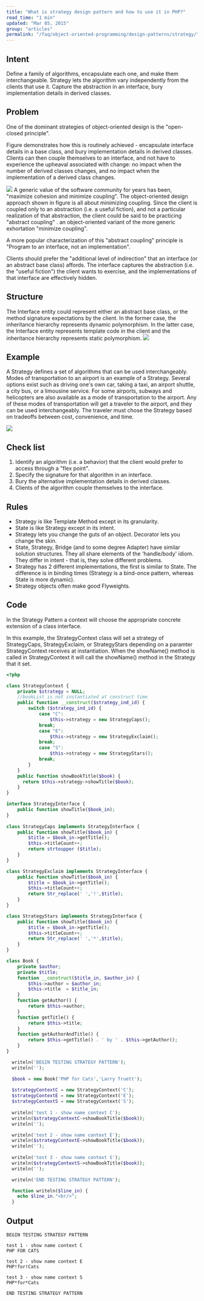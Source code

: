 ```yaml
---
title: "What is strategy design pattern and how to use it in PHP?"
read_time: "1 min"
updated: "Mar 05, 2015"
group: "articles"
permalink: "/faq/object-oriented-programming/design-patterns/strategy/"
---
```


## Intent

Define a family of algorithms, encapsulate each one, and make them interchangeable. Strategy lets the algorithm vary independently from the clients that use it.
Capture the abstraction in an interface, bury implementation details in derived classes.

## Problem

One of the dominant strategies of object-oriented design is the "open-closed principle".

Figure demonstrates how this is routinely achieved - encapsulate interface details in a base class, and bury implementation details in derived classes. Clients can then couple themselves to an interface, and not have to experience the upheaval associated with change: no impact when the number of derived classes changes, and no impact when the implementation of a derived class changes.

<img src="https://lh5.googleusercontent.com/-BBcQfTx30Ns/VPhr063lqFI/AAAAAAAACLE/zmW4tf_g8lM/w904-h556-no/Strategy1-2x.png">
A generic value of the software community for years has been, "maximize cohesion and minimize coupling". The object-oriented design approach shown in figure is all about minimizing coupling. Since the client is coupled only to an abstraction (i.e. a useful fiction), and not a particular realization of that abstraction, the client could be said to be practicing "abstract coupling" . an object-oriented variant of the more generic exhortation "minimize coupling".

A more popular characterization of this "abstract coupling" principle is "Program to an interface, not an implementation".

Clients should prefer the "additional level of indirection" that an interface (or an abstract base class) affords. The interface captures the abstraction (i.e. the "useful fiction") the client wants to exercise, and the implementations of that interface are effectively hidden.

## Structure

The Interface entity could represent either an abstract base class, or the method signature expectations by the client. In the former case, the inheritance hierarchy represents dynamic polymorphism. In the latter case, the Interface entity represents template code in the client and the inheritance hierarchy represents static polymorphism.
<img src="https://lh5.googleusercontent.com/-NHP-WzXATUc/VPhr0wVa5sI/AAAAAAAACLI/3-0OGruedQM/w890-h593-no/Strategy_-2x.png">

## Example

A Strategy defines a set of algorithms that can be used interchangeably. Modes of transportation to an airport is an example of a Strategy. Several options exist such as driving one's own car, taking a taxi, an airport shuttle, a city bus, or a limousine service. For some airports, subways and helicopters are also available as a mode of transportation to the airport. Any of these modes of transportation will get a traveler to the airport, and they can be used interchangeably. The traveler must chose the Strategy based on tradeoffs between cost, convenience, and time.

<img src="https://lh3.googleusercontent.com/-0HHbsRuQCFA/VPhr1SQnx4I/AAAAAAAACLM/KozexlVyNAM/w877-h593-no/Strategy_example1-2x.png">

## Check list

1. Identify an algorithm (i.e. a behavior) that the client would prefer to access through a "flex point".
2. Specify the signature for that algorithm in an interface.
3. Bury the alternative implementation details in derived classes.
4. Clients of the algorithm couple themselves to the interface.

## Rules

* Strategy is like Template Method except in its granularity.
* State is like Strategy except in its intent.
* Strategy lets you change the guts of an object. Decorator lets you change the skin.
* State, Strategy, Bridge (and to some degree Adapter) have similar solution structures. They all share elements of the 'handle/body' idiom. They differ in intent - that is, they solve different problems.
* Strategy has 2 different implementations, the first is similar to State. The difference is in binding times (Strategy is a bind-once pattern, whereas State is more dynamic).
* Strategy objects often make good Flyweights.

## Code

In the Strategy Pattern a context will choose the appropriate concrete extension of a class interface.

In this example, the StrategyContext class will set a strategy of StrategyCaps, StrategyExclaim, or StrategyStars depending on a paramter StrategyContext receives at instantiation. When the showName() method is called in StrategyContext it will call the showName() method in the Strategy that it set.

```php
<?php

class StrategyContext {
    private $strategy = NULL; 
    //bookList is not instantiated at construct time
    public function __construct($strategy_ind_id) {
        switch ($strategy_ind_id) {
            case "C": 
                $this->strategy = new StrategyCaps();
            break;
            case "E": 
                $this->strategy = new StrategyExclaim();
            break;
            case "S": 
                $this->strategy = new StrategyStars();
            break;
        }
    }
    public function showBookTitle($book) {
      return $this->strategy->showTitle($book);
    }
}

interface StrategyInterface {
    public function showTitle($book_in);
}
 
class StrategyCaps implements StrategyInterface {
    public function showTitle($book_in) {
        $title = $book_in->getTitle();
        $this->titleCount++;
        return strtoupper ($title);
    }
}

class StrategyExclaim implements StrategyInterface {
    public function showTitle($book_in) {
        $title = $book_in->getTitle();
        $this->titleCount++;
        return Str_replace(' ','!',$title);
    }
}

class StrategyStars implements StrategyInterface {
    public function showTitle($book_in) {
        $title = $book_in->getTitle();
        $this->titleCount++;
        return Str_replace(' ','*',$title);
    }
}

class Book {
    private $author;
    private $title;
    function __construct($title_in, $author_in) {
        $this->author = $author_in;
        $this->title  = $title_in;
    }
    function getAuthor() {
        return $this->author;
    }
    function getTitle() {
        return $this->title;
    }
    function getAuthorAndTitle() {
        return $this->getTitle() . ' by ' . $this->getAuthor();
    }
}

  writeln('BEGIN TESTING STRATEGY PATTERN');
  writeln('');

  $book = new Book('PHP for Cats','Larry Truett');
 
  $strategyContextC = new StrategyContext('C');
  $strategyContextE = new StrategyContext('E');
  $strategyContextS = new StrategyContext('S');
 
  writeln('test 1 - show name context C');
  writeln($strategyContextC->showBookTitle($book));
  writeln('');

  writeln('test 2 - show name context E');
  writeln($strategyContextE->showBookTitle($book));
  writeln('');
 
  writeln('test 3 - show name context S');
  writeln($strategyContextS->showBookTitle($book));
  writeln('');

  writeln('END TESTING STRATEGY PATTERN');

  function writeln($line_in) {
    echo $line_in."<br/>";
  }
```

## Output

```
BEGIN TESTING STRATEGY PATTERN

test 1 - show name context C
PHP FOR CATS

test 2 - show name context E
PHP!for!Cats

test 3 - show name context S
PHP*for*Cats

END TESTING STRATEGY PATTERN
```
